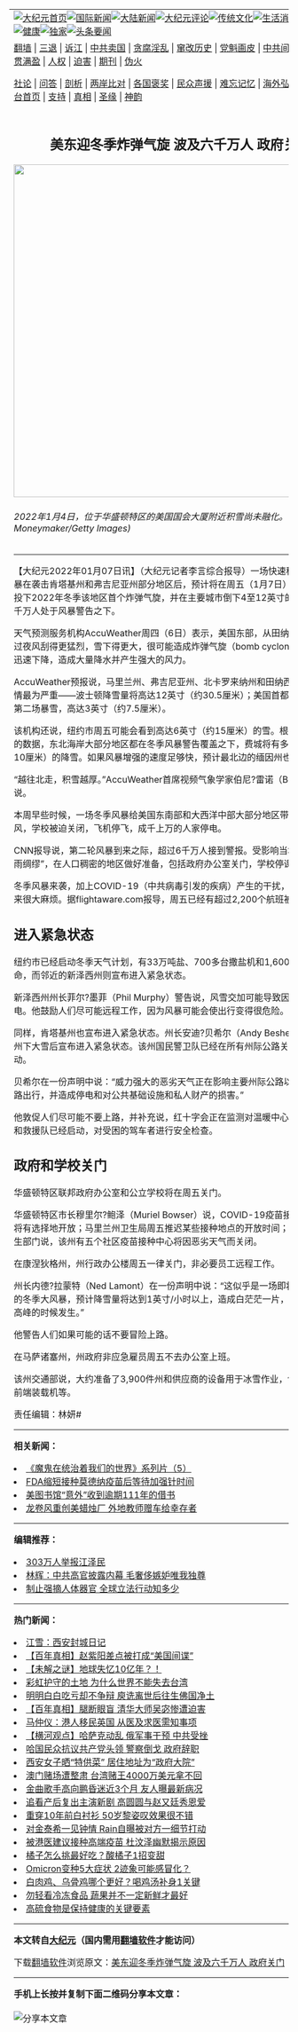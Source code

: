 <a name="1" id="1" target="_blank"></a><span id="1"></span>
<table align=center border="0"><tr><td colspan="2" VALIGN=TOP><a href="https://github.com/awgodf3330/djy/blob/master/gb/nf1351518.md#1"><img src="https://raw.githubusercontent.com/awgodf3330/www/master/t/djy/1.jpg" title="大纪元首页" alt="大纪元首页"></a><a href="https://github.com/awgodf3330/djy/blob/master/gb/n24hr.md#1"><img src="https://raw.githubusercontent.com/awgodf3330/www/master/t/djy/3.jpg" title="国际新闻" alt="国际新闻"></a><a href="https://github.com/awgodf3330/djy/blob/master/gb/nsc413.md#1"><img src="https://raw.githubusercontent.com/awgodf3330/www/master/t/djy/4.jpg" title="大陆新闻" alt="大陆新闻"></a><a href="https://github.com/awgodf3330/djy/blob/master/gb/news392.md#1"><img src="https://raw.githubusercontent.com/awgodf3330/www/master/t/djy/5.jpg" title="大纪元评论" alt="大纪元评论"></a><a href="https://github.com/awgodf3330/djy/blob/master/gb/news2007.md#1"><img src="https://raw.githubusercontent.com/awgodf3330/www/master/t/djy/6.jpg" title="传统文化" alt="传统文化"></a><a href="https://github.com/awgodf3330/djy/blob/master/gb/news2008.md#1"><img src="https://raw.githubusercontent.com/awgodf3330/www/master/t/djy/7.jpg" title="生活消费" alt="生活消费"></a><a href="https://github.com/awgodf3330/djy/blob/master/gb/ncyule.md#1"><img src="https://raw.githubusercontent.com/awgodf3330/www/master/t/djy/8.jpg" title="娱乐休闲" alt="娱乐休闲"></a><a href="https://github.com/awgodf3330/djy/blob/master/gb/nsc1002.md#1"><img src="https://raw.githubusercontent.com/awgodf3330/www/master/t/djy/9.jpg" title="健康" alt="健康"></a><a href="https://github.com/awgodf3330/djy/blob/master/gb/nf6092.md#1"><img src="https://raw.githubusercontent.com/awgodf3330/www/master/t/djy/10a.jpg" title="独家" alt="独家"></a><a href="https://github.com/awgodf3330/djy/blob/master/gb/nf4514.md#1"><img src="https://raw.githubusercontent.com/awgodf3330/www/master/t/djy/12a.jpg" title="头条要闻" alt="头条要闻"></a></td></tr>
<tr><td colspan="2" VALIGN=TOP><a target="_blank" href="https://github.com/awgodf3330/www/blob/master/README.md?zsrh#1">翻墙</a> | <a target="_blank" href="https://github.com/awgodf3330/djy/blob/master/gb/nf5657.md#1">三退</a> | <a target="_blank" href="https://github.com/awgodf3330/djy/blob/master/gb/nf6124.md#1">诉江</a> | <a target="_blank" href="https://github.com/awgodf3330/djy/blob/master/gb/nf1176117.md#1">中共卖国</a> | <a target="_blank" href="https://github.com/awgodf3330/djy/blob/master/gb/nf5773.md#1">贪腐淫乱</a> | <a target="_blank" href="https://github.com/awgodf3330/djy/blob/master/gb/nf1176115.md#1">窜改历史</a> | <a target="_blank" href="https://github.com/awgodf3330/djy/blob/master/gb/nf1176107.md#1">党魁画皮</a> | <a target="_blank" href="https://github.com/awgodf3330/djy/blob/master/gb/nf1320400.md#1">中共间谍</a> | <a target="_blank" href="https://github.com/awgodf3330/djy/blob/master/gb/nf1176114.md#1">破坏传统</a> | <a target="_blank" href="https://github.com/awgodf3330/ntdtv/blob/master/gb/prog447_1.md#1">恶贯满盈</a> | <a target="_blank" href="https://github.com/awgodf3330/djy/blob/master/gb/ncid278.md#1">人权</a> | <a target="_blank" href="https://github.com/awgodf3330/djy/blob/master/gb/nf1176111.md#1">迫害</a> | <a target="_blank" href="https://gitlab.com/szzdlab/mh-qikan/blob/master/README.md#1">期刊</a> | <a target="_blank" href="https://github.com/awgodf3330/djy/blob/master/gb/nf5562.md#1">伪火</a></p><p><a target="_blank" href="https://github.com/awgodf3330/djy/blob/master/gb/9p.md#1">社论</a> | <a target="_blank" href="https://github.com/awgodf3330/djy/blob/master/gb/nf4378.md#1">问答</a> | <a target="_blank" href="https://github.com/awgodf3330/djy/blob/master/gb/nf5792.md#1">剖析</a> | <a target="_blank" href="https://github.com/awgodf3330/djy/blob/master/gb/nf5735.md#1">两岸比对</a> | <a target="_blank" href="https://github.com/awgodf3330/djy/blob/master/gb/nf6119.md#1">各国褒奖</a> | <a target="_blank" href="https://github.com/awgodf3330/djy/blob/master/gb/nf6120.md#1">民众声援</a> | <a target="_blank" href="https://github.com/awgodf3330/djy/blob/master/gb/nf1188594.md#1">难忘记忆</a> | <a target="_blank" href="https://github.com/awgodf3330/djy/blob/master/gb/nf3180.md#1">海外弘传</a> | <a target="_blank" href="https://github.com/awgodf3330/djy/blob/master/gb/nf5410.md#1">万人上访</a> | <a target="_blank" href="https://github.com/awgodf3330/www/blob/master/README.md?zsrh#1">平台首页</a> | <a target="_blank" href="https://github.com/awgodf3330/djy/blob/master/gb/nf4386.md#1">支持</a> | <a target="_blank" href="https://github.com/awgodf3330/djy/blob/master/gb/nf4389.md#1">真相</a> | <a target="_blank" href="https://github.com/awgodf3330/djy/blob/master/gb/nf5790.md#1">圣缘</a> | <a target="_blank" href="https://github.com/awgodf3330/djy/blob/master/gb/nf4786.md#1">神韵</a></td></tr>
<tr><td VALIGN=TOP width="626"><h2 align=center>美东迎冬季炸弹气旋 波及六千万人 政府关门</h2>
<img width="600" src="https://i.epochtimes.com/assets/uploads/2022/01/id13488903-GettyImages-1362738195-600x400.jpg" />
<h6>2022年1月4日，位于华盛顿特区的美国国会大厦附近积雪尚未融化。(Anna Moneymaker/Getty Images)
</h6>
<hr>
	<p>【大纪元2022年01月07日讯】（大纪元记者李言综合报导）一场快速移动的<ahref="https://github.com/awgodf3330/djy/blob/master/gb/tag/%E5%86%AC%E5%AD%A3%E9%A3%8E%E6%9A%B4.md#1">冬季风暴</a>在袭击肯塔基州和弗吉尼亚州部分地区后，预计将在周五（1月7日）和周六在美东投下2022年冬季该地区首个<ahref="https://github.com/awgodf3330/djy/blob/master/gb/tag/%E7%82%B8%E5%BC%B9%E6%B0%94%E6%97%8B.md#1">炸弹气旋</a>，并在主要城市倒下4至12英寸的积雪，超过6千万人处于风暴警告之下。</p>
<p><ahref="https://github.com/awgodf3330/djy/blob/master/gb/tag/%E5%A4%A9%E6%B0%94.md#1">天气</a>预测服务机构AccuWeather周四（6日）表示，美国东部，从田纳西州到纽约，过夜风刮得更猛烈，雪下得更大，很可能造成<ahref="https://github.com/awgodf3330/djy/blob/master/gb/tag/%E7%82%B8%E5%BC%B9%E6%B0%94%E6%97%8B.md#1">炸弹气旋</a>（bomb cyclone）——气压迅速下降，造成大量降水并产生强大的风力。</p>
<p>AccuWeather预报说，马里兰州、弗吉尼亚州、北卡罗来纳州和田纳西州周四晚上雪情最为严重——波士顿降雪量将高达12英寸（约30.5厘米）；美国首都将迎来本周内第二场<ahref="https://github.com/awgodf3330/djy/blob/master/gb/tag/%E6%9A%B4%E9%9B%AA.md#1">暴雪</a>，高达3英寸（约7.5厘米）。</p>
<p>该机构还说，纽约市周五可能会看到高达6英寸（约15厘米）的雪。根据国家气象局的数据，东北海岸大部分地区都在<ahref="https://github.com/awgodf3330/djy/blob/master/gb/tag/%E5%86%AC%E5%AD%A3%E9%A3%8E%E6%9A%B4.md#1">冬季风暴</a>警告覆盖之下，费城将有多达4英寸（约10厘米）的降雪。如果风暴增强的速度足够快，预计最北边的缅因州也会有大雪。</p>
<p>“越往北走，积雪越厚。”AccuWeather首席视频气象学家伯尼?雷诺（Bernie Rayno）说。</p>
<p>本周早些时候，一场冬季风暴给美国东南部和大西洋中部大部分地区带来大雪和强风，学校被迫关闭，飞机停飞，成千上万的人家停电。</p>
<p>CNN报导说，第二轮风暴到来之际，超过6千万人接到警报。受影响当地官员已经“未雨绸缪”，在人口稠密的地区做好准备，包括政府办公室关门，学校停课。</p>
<p>冬季风暴来袭，加上COVID-19（中共病毒引发的疾病）产生的干扰，给航空旅客带来很大麻烦。据flightaware.com报导，周五已经有超过2,200个航班被取消。</p>
<h2>进入紧急状态</h2>
<p>纽约市已经启动冬季<ahref="https://github.com/awgodf3330/djy/blob/master/gb/tag/%E5%A4%A9%E6%B0%94.md#1">天气</a>计划，有33万吨盐、700多台撒盐机和1,600多辆犁雪车待命，而邻近的新泽西州则宣布进入紧急状态。</p>
<p>新泽西州州长菲尔?墨菲（Phil Murphy）警告说，风雪交加可能导致因电线断裂停电。他鼓励人们尽可能远程工作，因为风暴可能会使出行变得很危险。</p>
<p>同样，肯塔基州也宣布进入紧急状态。州长安迪?贝希尔（Andy Beshear）在周四全州下大雪后宣布进入紧急状态。该州国民警卫队已经在所有州际公路关闭的地方启动。</p>
<p>贝希尔在一份声明中说：“威力强大的恶劣天气正在影响主要州际公路以及州和地方公路出行，并造成停电和对公共基础设施和私人财产的损害。”</p>
<p>他敦促人们尽可能不要上路，并补充说，红十字会正在监测对温暖中心的需求，搜索和救援队已经启动，对受困的驾车者进行安全检查。</p>
<h2>政府和学校关门</h2>
<p>华盛顿特区联邦政府办公室和公立学校将在周五关门。</p>
<p>华盛顿特区市长穆里尔?鲍泽（Muriel Bowser）说，COVID-19疫苗接种和测试地点将有选择地开放；马里兰州卫生局周五推迟某些接种地点的开放时间；弗吉尼亚州卫生部门说，该州有五个社区疫苗接种中心将因恶劣天气而关闭。</p>
<p>在康涅狄格州，州行政办公楼周五一律关门，非必要员工远程工作。</p>
<p>州长内德?拉蒙特（Ned Lamont）在一份声明中说：“这似乎是一场即将影响我们州的冬季大风暴，预计降雪量将达到1英寸/小时以上，造成白茫茫一片，而且就在早上高峰的时候发生。”</p>
<p>他警告人们如果可能的话不要冒险上路。</p>
<p>在马萨诸塞州，州政府非应急雇员周五不去办公室上班。</p>
<p>该州交通部说，大约准备了3,900件州和供应商的设备用于冰雪作业，包括扫雪机和前端装载机等。</p>
<p>责任编辑：林妍#</p>
	
<hr>


<strong>相关新闻：</strong>
<li><a href="https://github.com/awgodf3330/djy/blob/master/gb/20/7/24/n12281419.md#1">《魔鬼在统治着我们的世界》系列片（5）</a></li>
<li><a href="https://github.com/awgodf3330/djy/blob/master/gb/22/1/7/n13488944.md#1">FDA缩短接种莫德纳疫苗后等待加强针时间</a></li>
<li><a href="https://github.com/awgodf3330/djy/blob/master/gb/22/1/7/n13488531.md#1">美图书馆“意外”收到逾期111年的借书</a></li>
<li><a href="https://github.com/awgodf3330/djy/blob/master/gb/22/1/7/n13488169.md#1">龙卷风重创美蜡烛厂 外地教师赠车给幸存者</a></li>
<hr>


<strong>编辑推荐：</strong>
<li><a href="https://github.com/upjkzu3674/djy/blob/master/gb/18/12/9/n10900044.md?dfh#1" target="_blank">303万人举报江泽民</a></li><li><a href="https://github.com/tsiac2612/djy/blob/master/gb/19/7/23/n11403595.md#1" target="_blank">林辉：中共高官披露内幕 毛奢侈嫉妒唯我独尊</a></li><li><a href="https://github.com/tsiac2612/djy/blob/master/gb/19/5/2/n11229916.md#1" target="_blank">制止强摘人体器官 全球立法行动知多少</a></li>
<hr>

<strong>热门新闻：</strong>
<li><a href="https://github.com/awgodf3330/djy/blob/master/gb/22/1/4/n13481009.md#1">江雪：西安封城日记</a></li>
<li><a href="https://github.com/awgodf3330/djy/blob/master/gb/21/12/30/n13470511.md#1">【百年真相】赵紫阳差点被打成“美国间谍”</a></li>
<li><a href="https://github.com/awgodf3330/djy/blob/master/gb/22/1/3/n13477735.md#1">【未解之谜】地球失忆10亿年？！</a></li>
<li><a href="https://github.com/awgodf3330/djy/blob/master/gb/22/1/2/n13476849.md#1">彩虹护守的土地 为什么世界不能失去台湾</a></li>
<li><a href="https://github.com/awgodf3330/djy/blob/master/gb/21/12/30/n13470204.md#1">明明白白吃亏却不争辩 庾诜离世后往生佛国净土</a></li>
<li><a href="https://github.com/awgodf3330/djy/blob/master/gb/21/12/28/n13464970.md#1">【百年真相】腿断眼盲 清华大师吴宓惨遭迫害</a></li>
<li><a href="https://github.com/awgodf3330/djy/blob/master/gb/22/1/7/n13487309.md#1">马仲仪：港人移民英国 从医及求医需知事项</a></li>
<li><a href="https://github.com/awgodf3330/djy/blob/master/gb/22/1/6/n13487109.md#1">【横河观点】哈萨克动乱 俄军事干预 中共受挫</a></li>
<li><a href="https://github.com/awgodf3330/djy/blob/master/gb/22/1/5/n13484274.md#1">哈国民众抗议共产党头领 警察倒戈 政府辞职</a></li>
<li><a href="https://github.com/awgodf3330/djy/blob/master/gb/22/1/4/n13481931.md#1">西安女子晒“特供菜” 居住地址为“政府大院”</a></li>
<li><a href="https://github.com/awgodf3330/djy/blob/master/gb/22/1/5/n13483740.md#1">澳门赌场遭整肃 台湾赌王4000万美元拿不回</a></li>
<li><a href="https://github.com/awgodf3330/djy/blob/master/gb/22/1/6/n13487061.md#1">金曲歌手高向鹏昏迷近3个月 友人曝最新病况</a></li>
<li><a href="https://github.com/awgodf3330/djy/blob/master/gb/22/1/5/n13484528.md#1">追看产后复出主演新剧 高圆圆与赵又廷秀恩爱</a></li>
<li><a href="https://github.com/awgodf3330/djy/blob/master/gb/22/1/5/n13484744.md#1">重穿10年前白衬衫 50岁黎姿叹效果很不错</a></li>
<li><a href="https://github.com/awgodf3330/djy/blob/master/gb/22/1/4/n13482027.md#1">对金泰希一见钟情 Rain自曝被对方一细节打动</a></li>
<li><a href="https://github.com/awgodf3330/djy/blob/master/gb/22/1/6/n13487185.md#1">被港医建议接种高端疫苗 杜汶泽幽默揭示原因</a></li>
<li><a href="https://github.com/awgodf3330/djy/blob/master/gb/22/1/4/n13480406.md#1">橘子怎么挑最好吃？酸橘子1招变甜</a></li>
<li><a href="https://github.com/awgodf3330/djy/blob/master/gb/22/1/4/n13481005.md#1">Omicron变种5大症状 2迹象可能感冒化？</a></li>
<li><a href="https://github.com/awgodf3330/djy/blob/master/gb/22/1/5/n13482515.md#1">白肉鸡、乌骨鸡哪个更好？喝鸡汤补身1关键</a></li>
<li><a href="https://github.com/awgodf3330/djy/blob/master/gb/22/1/5/n13483766.md#1">勿轻看冷冻食品 蔬果并不一定新鲜才最好</a></li>
<li><a href="https://github.com/awgodf3330/djy/blob/master/gb/22/1/6/n13486390.md#1">高硫食物是保持健康的关键要素</a></li>
<hr>

<strong>本文转自<a href="https://www.epochtimes.com">大纪元</a>（国内需用<a href="https://github.com/awgodf3330/www/blob/master/README.md#8">翻墙软件</a>才能访问）</strong><p>下载<a href="https://github.com/awgodf3330/www/blob/master/README.md#8">翻墙软件</a>浏览原文：<a href="https://www.epochtimes.com/gb/22/1/7/n13488886.htm">美东迎冬季炸弹气旋 波及六千万人 政府关门</a></p><hr>

<strong>手机上长按并复制下面二维码分享本文章：</strong><br><br><img src="https://chart.apis.google.com/chart?cht=qr&chs=240x240&choe=UTF-8&chld=M|2&chl=https://github.com/awgodf3330/djy/blob/master/gb/22/1/7/n13488886.md%231" title="分享本文章"></td><td VALIGN=TOP><a href="https://github.com/awgodf3330/djy/blob/master/gb/16/1/21/n4622075.md?dfh#1" target="_blank"><img src="https://raw.githubusercontent.com/awgodf3330/djy/master/gb/300/wei-f1.jpg" title="中共的伪火骗局"  alt="中共的伪火骗局"></a><br><a href="https://github.com/awgodf3330/www/blob/master/README.md?dfh#9" target="_blank"><img src="https://raw.githubusercontent.com/awgodf3330/djy/master/gb/300/yong-h.jpg" title="永恒的见证"  alt="永恒的见证"></a><br><a href="https://github.com/awgodf3330/djy/blob/master/gb/13/9/29/n3974789.md?dfh#1" target="_blank"><img src="https://raw.githubusercontent.com/awgodf3330/djy/master/gb/300/shang-lnz.jpg" title="善良女子被中共投男牢"  alt="善良女子被中共投男牢"></a><br><a href="https://github.com/awgodf3330/djy/blob/master/gb/16/3/16/n4663449.md?dfh#1" target="_blank"><img src="https://raw.githubusercontent.com/awgodf3330/djy/master/gb/300/huo-z3.jpg" title="警卫目击活摘器官"  alt="警卫目击活摘器官"></a><br><a href="https://github.com/awgodf3330/djy/blob/master/gb/16/8/7/n8177641.md?dfh#1" target="_blank"><img src="https://raw.githubusercontent.com/awgodf3330/djy/master/gb/300/huo-z4.jpg" title="证人描述活摘恐怖"  alt="证人描述活摘恐怖"></a><br><a href="https://github.com/awgodf3330/djy/blob/master/gb/10/4/19/n2881569.md?dfh#1" target="_blank"><img src="https://raw.githubusercontent.com/awgodf3330/djy/master/gb/300/huo-z1.jpg" title="揭开活摘器官黑幕"  alt="揭开活摘器官黑幕"></a><br><a href="https://github.com/awgodf3330/djy/blob/master/gb/10/11/7/n3077476.md?dfh#1" target="_blank"><img src="https://raw.githubusercontent.com/awgodf3330/djy/master/gb/300/ma-ks.jpg" title="马克思的成魔之路"  alt="马克思的成魔之路"></a><br><a href="https://github.com/awgodf3330/djy/blob/master/gb/14/6/9/n4173977.md?dfh#1" target="_blank"><img src="https://raw.githubusercontent.com/awgodf3330/djy/master/gb/300/chang-zs.jpg" title="藏字石 蕴天机"  alt="藏字石 蕴天机"></a><br><a href="https://github.com/awgodf3330/djy/blob/master/gb/18/5/10/n10381511.md?dfh#1" target="_blank"><img src="https://raw.githubusercontent.com/awgodf3330/djy/master/gb/300/st1.jpg" title="关注三亿人三退"  alt="关注三亿人三退"></a><br><a href="https://github.com/awgodf3330/djy/blob/master/gb/18/3/21/n10237682.md?dfh#1" target="_blank"><img src="https://raw.githubusercontent.com/awgodf3330/djy/master/gb/300/jie-t.jpg" title="解体中共复兴中华"  alt="解体中共复兴中华"></a><br><a href="https://github.com/awgodf3330/djy/blob/master/gb/9/2/9/n2422991.md?dfh#1" target="_blank"><img src="https://raw.githubusercontent.com/awgodf3330/djy/master/gb/300/gao-zs.jpg" title="中共迫害良心律师"  alt="中共迫害良心律师"></a><br><a href="https://github.com/awgodf3330/djy/blob/master/gb/18/12/9/n10900044.md?dfh#1" target="_blank"><img src="https://raw.githubusercontent.com/awgodf3330/djy/master/gb/300/sj1.jpg" title="三百多万人举报江泽民"  alt="三百多万人举报江泽民"></a><br><a href="https://github.com/awgodf3330/djy/blob/master/gb/18/8/28/n10672014.md?dfh#1" target="_blank"><img src="https://raw.githubusercontent.com/awgodf3330/djy/master/gb/300/sj2.jpg" title="这些官员为何起诉江泽民"  alt="这些官员为何起诉江泽民"></a><br><a href="https://github.com/awgodf3330/djy/blob/master/gb/8/12/18/n2367165.md?dfh#1" target="_blank"><img src="https://raw.githubusercontent.com/awgodf3330/djy/master/gb/300/liangan.jpg" title="海峡两岸的强烈对比"  alt="海峡两岸的强烈对比"></a><br><a href="https://github.com/awgodf3330/djy/blob/master/gb/15/12/10/n4593139.md?dfh#1" target="_blank"><img src="https://raw.githubusercontent.com/awgodf3330/djy/master/gb/300/jia-ndzl.jpg" title="加拿大总理的贺信"  alt="加拿大总理的贺信"></a><br><a href="https://github.com/awgodf3330/djy/blob/master/gb/11/6/17/n3289382.md?dfh#1" target="_blank"><img src="https://raw.githubusercontent.com/awgodf3330/djy/master/gb/300/xiao-wd.jpg" title="探寻真相兼听则明"  alt="探寻真相兼听则明"></a><br><a href="https://github.com/awgodf3330/djy/blob/master/gb/18/10/27/n10812623.md?dfh#1" target="_blank"><img src="https://raw.githubusercontent.com/awgodf3330/djy/master/gb/300/yindu.jpg" title="印度媒体报道东方"  alt="印度媒体报道东方"></a><br><a href="https://github.com/awgodf3330/djy/blob/master/gb/18/6/9/n10469652.md?dfh#1" target="_blank"><img src="https://raw.githubusercontent.com/awgodf3330/djy/master/gb/300/xie-j.jpg" title="不一样的海外校园"  alt="不一样的海外校园"></a><br><a href="https://github.com/awgodf3330/djy/blob/master/gb/7/4/5/n1669415.md?dfh#1" target="_blank"><img src="https://raw.githubusercontent.com/awgodf3330/djy/master/gb/300/li-up.jpg" title="从大师到徒弟的传奇"  alt="从大师到徒弟的传奇"></a><br><a href="https://github.com/awgodf3330/djy/blob/master/gb/17/5/26/n9191512.md?dfh#1" target="_blank"><img src="https://raw.githubusercontent.com/awgodf3330/djy/master/gb/300/zfl2.jpg" title="亿万人与东方一本奇书"  alt="亿万人与东方一本奇书"></a><br><a href="https://github.com/awgodf3330/djy/blob/master/gb/13/11/27/n4020290.md?dfh#1" target="_blank"><img src="https://raw.githubusercontent.com/awgodf3330/djy/master/gb/300/zhen-h.jpg" title="大陆见不到的震撼场面"  alt="大陆见不到的震撼场面"></a><br><a href="https://github.com/awgodf3330/djy/blob/master/gb/15/7/17/n4482910.md?dfh#1" target="_blank"><img src="https://raw.githubusercontent.com/awgodf3330/djy/master/gb/300/dalu-sk.jpg" title="人心向善 大陆当初盛况"  alt="人心向善 大陆当初盛况"></a><br><a href="https://github.com/awgodf3330/djy/blob/master/gb/19/1/5/n10955468.md?dfh#1" target="_blank"><img src="https://raw.githubusercontent.com/awgodf3330/djy/master/gb/300/zfl1.jpg" title="追寻真理 这书讲什么"  alt="追寻真理 这书讲什么"></a><br><a href="https://github.com/awgodf3330/www/blob/master/README.md?dfh#1" target="_blank"><img src="https://raw.githubusercontent.com/awgodf3330/djy/master/gb/300/fq1.jpg" title="下载免费翻墙软件"  alt="下载免费翻墙软件"></a><br></td></tr></table>
